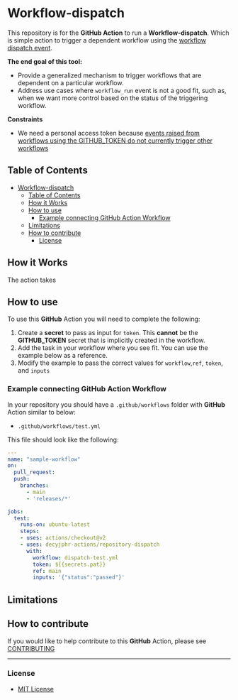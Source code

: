 # Workflow-dispatch

This repository is for the **GitHub Action** to run a **Workflow-dispatch**.
Which is simple action to trigger a dependent workflow using the [workflow dispatch event](https://docs.github.com/en/actions/reference/events-that-trigger-workflows#workflow_dispatch).

**The end goal of this tool:**

- Provide a generalized mechanism to trigger workflows that are dependent on a particular workflow.
- Address use cases where `workflow_run` event is not a good fit, such as, when we want more control based on the status of the triggering workflow.

**Constraints**
- We need a personal access token because [events raised from workflows using the GITHUB_TOKEN do not currently trigger other workflows](https://github.community/t/action-does-not-trigger-another-on-push-tag-action/17148/4)

## Table of Contents

- [Workflow-dispatch](#workflow-dispatch)
  - [Table of Contents](#table-of-contents)
  - [How it Works](#how-it-works)
  - [How to use](#how-to-use)
    - [Example connecting GitHub Action Workflow](#example-connecting-github-action-workflow)
  - [Limitations](#limitations)
  - [How to contribute](#how-to-contribute)
    - [License](#license)

## How it Works

The action takes 

## How to use

To use this **GitHub** Action you will need to complete the following:

1. Create a **secret** to pass as input for  `token`. This **cannot** be the **GITHUB_TOKEN** secret that is implicitly created in the workflow.
2. Add the task in your workflow where you see fit. You can use the example below as a reference.
3. Modify the example to pass the correct values for `workflow`,`ref`, `token`, and `inputs`

### Example connecting GitHub Action Workflow

In your repository you should have a `.github/workflows` folder with **GitHub** Action similar to below:

- `.github/workflows/test.yml`

This file should look like the following:

```yml
---
name: "sample-workflow"
on:
  pull_request:
  push:
    branches:
      - main
      - 'releases/*'

jobs:
  test:
    runs-on: ubuntu-latest
    steps:
    - uses: actions/checkout@v2
    - uses: decyjphr-actions/repository-dispatch
      with:
        workflow: dispatch-test.yml
        token: ${{secrets.pat}}
        ref: main
        inputs: '{"status":"passed"}'
```


## Limitations


## How to contribute

If you would like to help contribute to this **GitHub** Action, please see [CONTRIBUTING](https://github.com/decyjphr-actions/workflow-dispatch/blob/master/.github/CONTRIBUTING.md)

---

### License

- [MIT License](https://github.com/decyjphr-actions/workflow-dispatch/blob/master/LICENSE)
